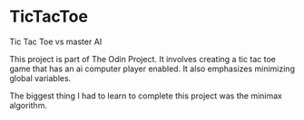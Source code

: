 # TicTacToe

Tic Tac Toe vs master AI

This project is part of The Odin Project. It involves creating a tic tac toe game that has an ai computer player enabled. It also emphasizes minimizing global variables.

The biggest thing I had to learn to complete this project was the minimax algorithm.